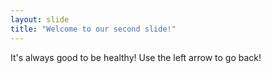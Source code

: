 ```yaml
---
layout: slide
title: "Welcome to our second slide!"
---
```

It's always good to be healthy!
Use the left arrow to go back!
